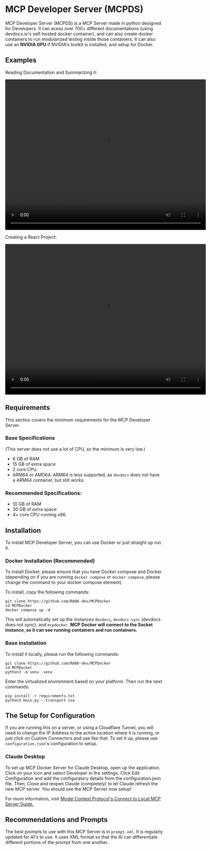 # MCP Developer Server (MCPDS)
MCP Developer Server (MCPDS) is a MCP Server made in python designed for Developers. It can acess over 700+ different documentations (using devdocs.io's self-hosted docker container), and can also create docker containers to run modularized testing inside those containers. It can also use an **NVIDIA GPU** if NVIDIA's toolkit is installed, and setup for Docker.
## Examples

Reading Documentation and Summarizing it:


<video width="640" height="480" controls>
    <source type="video/mp4" src="README_assets/ReadingDocu.mp4"></source>
</video>

Creating a React Project:

<video width="640" height="480" controls>
    <source type="video/mp4" src="README_assets/creatingcode.mp4">
</video>

## Requirements
This section covers the minimum requirements for the MCP Developer Server.
### Base Specifications
(This server does not use a lot of CPU, so the minimum is very low.)
- 6 GB of RAM
- 15 GB of extra space
- 2 core CPU.
- ARM64 or AMD64. ARM64 is less supported, as `devdocs` does not have a ARM64 container, but still works.
### Recommended Specifications:
- 10 GB of RAM
- 30 GB of extra space
- 4+ core CPU running x86.
## Installation
To install MCP Developer Server, you can use Docker or just straight up run it.
### Docker Installation (**Recommended**)
To install Docker, please ensure that you have Docker compose and Docker. (depending on if you are running `docker compose` or `docker-compose`, please change the command to your docker compose element).

To install, copy the following commands:
```
git clone https://github.com/RA86-dev/MCPDocker
cd MCPDocker
docker compose up -d
```
This will automatically set up the instances `devdocs`, `devdocs-sync` (devdocs does not sync), and `mcpdocker`. **MCP Docker will connect to the Socket instance, so it can see running containers and run containers.**
### Base installation
To install it locally, please run the following commands:
```
git clone https://github.com/RA86-dev/MCPDocker
cd MCPDocker
python3 -m venv .venv
```
Enter the virtualized environment based on your platform. Then run the next commands:
```
pip install -r requirements.txt
python3 main.py --transport sse
```
## The Setup for Configuration
If you are running this on a server, or using a Cloudflare Tunnel, you will need to change the IP Address to the active location where it is running, or just click on Custom Connectors and use like that. To set it up, please use `configuration.json`'s configuration to setup.
### Claude Desktop
To set up MCP Docker Server for Claude Desktop, open up the application. Click on your icon and select Developer in the settings. Click Edit Configuration and add the configuratory details from the configuration.json file. Then, Close and reopen Claude (completely) to let Claude refresh the new MCP server. You should see the MCP Server now setup!

For more information, visit [Model Context Protocol's Connect to Local MCP Server Guide.](http://modelcontextprotocol.io/quickstart/user)
## Recommendations and Prompts
The best prompts to use with this MCP Server is in `prompt.xml`. It is regularly updated for AI's to use. It uses XML format so that the AI can differentiate different portions of the prompt from one another.
